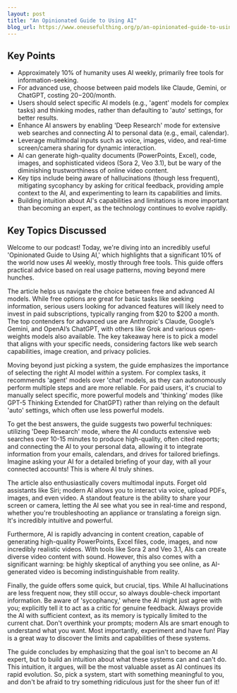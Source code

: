 ```yaml
---
layout: post 
title: "An Opinionated Guide to Using AI"
blog_url: https://www.oneusefulthing.org/p/an-opinionated-guide-to-using-ai?utm_source=tldrai 
---
```




## Key Points

- Approximately 10% of humanity uses AI weekly, primarily free tools for information-seeking.
- For advanced use, choose between paid models like Claude, Gemini, or ChatGPT, costing $20-$200/month.
- Users should select specific AI models (e.g., 'agent' models for complex tasks) and thinking modes, rather than defaulting to 'auto' settings, for better results.
- Enhance AI answers by enabling 'Deep Research' mode for extensive web searches and connecting AI to personal data (e.g., email, calendar).
- Leverage multimodal inputs such as voice, images, video, and real-time screen/camera sharing for dynamic interaction.
- AI can generate high-quality documents (PowerPoints, Excel), code, images, and sophisticated videos (Sora 2, Veo 3.1), but be wary of the diminishing trustworthiness of online video content.
- Key tips include being aware of hallucinations (though less frequent), mitigating sycophancy by asking for critical feedback, providing ample context to the AI, and experimenting to learn its capabilities and limits.
- Building intuition about AI's capabilities and limitations is more important than becoming an expert, as the technology continues to evolve rapidly.

## Key Topics Discussed

Welcome to our podcast! Today, we're diving into an incredibly useful 'Opinionated Guide to Using AI,' which highlights that a significant 10% of the world now uses AI weekly, mostly through free tools. This guide offers practical advice based on real usage patterns, moving beyond mere hunches.

The article helps us navigate the choice between free and advanced AI models. While free options are great for basic tasks like seeking information, serious users looking for advanced features will likely need to invest in paid subscriptions, typically ranging from $20 to $200 a month. The top contenders for advanced use are Anthropic's Claude, Google’s Gemini, and OpenAI’s ChatGPT, with others like Grok and various open-weights models also available. The key takeaway here is to pick a model that aligns with your specific needs, considering factors like web search capabilities, image creation, and privacy policies.

Moving beyond just picking a system, the guide emphasizes the importance of selecting the right AI model *within* a system. For complex tasks, it recommends 'agent' models over 'chat' models, as they can autonomously perform multiple steps and are more reliable. For paid users, it's crucial to manually select specific, more powerful models and 'thinking' modes (like GPT-5 Thinking Extended for ChatGPT) rather than relying on the default 'auto' settings, which often use less powerful models.

To get the best answers, the guide suggests two powerful techniques: utilizing 'Deep Research' mode, where the AI conducts extensive web searches over 10-15 minutes to produce high-quality, often cited reports; and connecting the AI to your personal data, allowing it to integrate information from your emails, calendars, and drives for tailored briefings. Imagine asking your AI for a detailed briefing of your day, with all your connected accounts! This is where AI truly shines.

The article also enthusiastically covers multimodal inputs. Forget old assistants like Siri; modern AI allows you to interact via voice, upload PDFs, images, and even video. A standout feature is the ability to share your screen or camera, letting the AI see what you see in real-time and respond, whether you're troubleshooting an appliance or translating a foreign sign. It's incredibly intuitive and powerful.

Furthermore, AI is rapidly advancing in content creation, capable of generating high-quality PowerPoints, Excel files, code, images, and now incredibly realistic videos. With tools like Sora 2 and Veo 3.1, AIs can create diverse video content with sound. However, this also comes with a significant warning: be highly skeptical of anything you see online, as AI-generated video is becoming indistinguishable from reality.

Finally, the guide offers some quick, but crucial, tips. While AI hallucinations are less frequent now, they still occur, so always double-check important information. Be aware of 'sycophancy,' where the AI might just agree with you; explicitly tell it to act as a critic for genuine feedback. Always provide the AI with sufficient context, as its memory is typically limited to the current chat. Don't overthink your prompts; modern AIs are smart enough to understand what you want. Most importantly, experiment and have fun! Play is a great way to discover the limits and capabilities of these systems.

The guide concludes by emphasizing that the goal isn't to become an AI expert, but to build an intuition about what these systems can and can't do. This intuition, it argues, will be the most valuable asset as AI continues its rapid evolution. So, pick a system, start with something meaningful to you, and don't be afraid to try something ridiculous just for the sheer fun of it!

